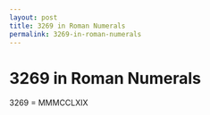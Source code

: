 ```yaml
---
layout: post
title: 3269 in Roman Numerals
permalink: 3269-in-roman-numerals
---
```


# 3269 in Roman Numerals

3269 = MMMCCLXIX
